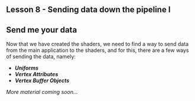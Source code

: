 ## Lesson 8 - Sending data down the pipeline I

## Send me your data

Now that we have created the shaders, we need to find a way to send data from the main application to the shaders, and for this, there are a few ways of sending the data, namely:

- _**Uniforms**_
- _**Vertex Attributes**_
- _**Vertex Buffer Objects**_

_More material coming soon..._
